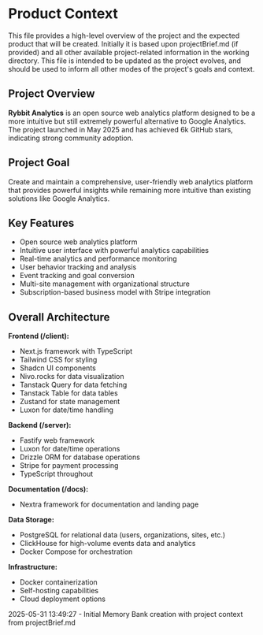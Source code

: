 # Product Context

This file provides a high-level overview of the project and the expected product that will be created. Initially it is based upon projectBrief.md (if provided) and all other available project-related information in the working directory. This file is intended to be updated as the project evolves, and should be used to inform all other modes of the project's goals and context.

## Project Overview

**Rybbit Analytics** is an open source web analytics platform designed to be a more intuitive but still extremely powerful alternative to Google Analytics. The project launched in May 2025 and has achieved 6k GitHub stars, indicating strong community adoption.

## Project Goal

Create and maintain a comprehensive, user-friendly web analytics platform that provides powerful insights while remaining more intuitive than existing solutions like Google Analytics.

## Key Features

- Open source web analytics platform
- Intuitive user interface with powerful analytics capabilities
- Real-time analytics and performance monitoring
- User behavior tracking and analysis
- Event tracking and goal conversion
- Multi-site management with organizational structure
- Subscription-based business model with Stripe integration

## Overall Architecture

**Frontend (/client):**

- Next.js framework with TypeScript
- Tailwind CSS for styling
- Shadcn UI components
- Nivo.rocks for data visualization
- Tanstack Query for data fetching
- Tanstack Table for data tables
- Zustand for state management
- Luxon for date/time handling

**Backend (/server):**

- Fastify web framework
- Luxon for date/time operations
- Drizzle ORM for database operations
- Stripe for payment processing
- TypeScript throughout

**Documentation (/docs):**

- Nextra framework for documentation and landing page

**Data Storage:**

- PostgreSQL for relational data (users, organizations, sites, etc.)
- ClickHouse for high-volume events data and analytics
- Docker Compose for orchestration

**Infrastructure:**

- Docker containerization
- Self-hosting capabilities
- Cloud deployment options

2025-05-31 13:49:27 - Initial Memory Bank creation with project context from projectBrief.md
